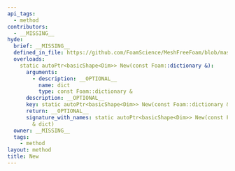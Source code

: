 ```yaml
---
api_tags:
  - method
contributors:
  - __MISSING__
hyde:
  brief: __MISSING__
  defined_in_file: https://github.com/FoamScience/MeshFreeFoam/blob/master/src/meshfree/shapes/basicShape/basicShape.H
  overloads:
    static autoPtr<basicShape<Dim>> New(const Foam::dictionary &):
      arguments:
        - description: __OPTIONAL__
          name: dict
          type: const Foam::dictionary &
      description: __OPTIONAL__
      key: static autoPtr<basicShape<Dim>> New(const Foam::dictionary &)
      return: __OPTIONAL__
      signature_with_names: static autoPtr<basicShape<Dim>> New(const Foam::dictionary
        & dict)
  owner: __MISSING__
  tags:
    - method
layout: method
title: New
---
```

